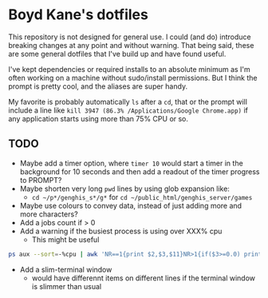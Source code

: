 # Boyd Kane's dotfiles
This repository is not designed for general use. I could (and do) introduce breaking changes at any point and without warning. That being said, these are some general dotfiles that I've build up and have found useful.

I've kept dependencies or required installs to an absolute minimum as I'm often working on a machine without sudo/install permissions. But I think the prompt is pretty cool, and the aliases are super handy.

My favorite is probably automatically `ls` after a `cd`, that or the prompt will include a line like `kill 3947 (86.3% /Applications/Google Chrome.app)` if any application starts using more than 75% CPU or so.

## TODO
* Maybe add a timer option, where `timer 10` would start a timer in the background for 10 seconds and then add a readout of the timer progress to PROMPT?
* Maybe shorten very long `pwd` lines by using glob expansion like:
    * `cd ~/p*/genghis_s*/g*` for `cd ~/public_html/genghis_server/games`
* Maybe use colours to convey data, instead of just adding more and more characters?
* Add a jobs count if > 0
* Add a warning if the busiest process is using over XXX% cpu
    * This might be useful
```sh
ps aux --sort=-%cpu | awk 'NR==1{print $2,$3,$11}NR>1{if($3>=0.0) print $2,$3,$11}'
```
* Add a slim-terminal window
    - would have differennt items on different lines if the terminal window is slimmer than usual

